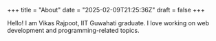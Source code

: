 +++
title = "About"
date = "2025-02-09T21:25:36Z"
draft = false
+++

Hello! I am Vikas Rajpoot, IIT Guwahati graduate. I love working on web development and programming-related topics.

